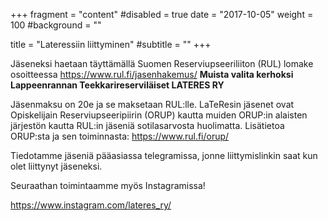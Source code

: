 +++
fragment = "content"
#disabled = true
date = "2017-10-05"
weight = 100
#background = ""

title = "Lateressiin liittyminen"
#subtitle = ""
+++

Jäseneksi haetaan täyttämällä Suomen Reserviupseeriliiton (RUL) lomake osoitteessa https://www.rul.fi/jasenhakemus/ **Muista valita kerhoksi Lappeenrannan Teekkarireserviläiset LATERES RY**

Jäsenmaksu on 20e ja se maksetaan RUL:lle. LaTeResin jäsenet ovat Opiskelijain Reserviupseeripiirin (ORUP) kautta muiden ORUP:in alaisten järjestön kautta RUL:in jäseniä sotilasarvosta huolimatta. Lisätietoa ORUP:sta ja sen toiminnasta: https://www.rul.fi/orup/

Tiedotamme jäseniä pääasiassa telegramissa, jonne liittymislinkin saat kun olet liittynyt jäseneksi.

Seuraathan toimintaamme myös Instagramissa!

https://www.instagram.com/lateres_ry/
